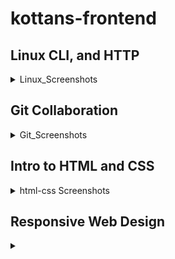 # kottans-frontend
## Linux CLI, and HTTP
<details>
    <summary>Linux_Screenshots</summary>

![linux-1](./task_linux_cli/linux-1.png)

![linux-2](./task_linux_cli/linux-2.png)

![linux-3](./task_linux_cli/linux-3.png)

![linux-4](./task_linux_cli/linux-4.png)
</details>

## Git Collaboration
<details>
    <summary>Git_Screenshots</summary>

![git-1](./task_git_collaboration/git-1.png)

![git-2](./task_git_collaboration/git-2.png)
</details>

## Intro to HTML and CSS

<details>
    <summary> html-css Screenshots</summary>

  ![html-1](./task_html_css_intro/html-css-1.png)

  ![html-2](./task_html_css_intro/html_css-2.png)  

  ![html-3](./task_html_css_intro/html_css-3.png)
</details>  

## Responsive Web Design

<details>
    <summary></summary>

  ![flex](/task_responsive_web_design/frog-flex.png)  

  ![grid](/task_responsive_web_design/grid-garden.png)

  </details>
